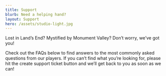 ```yaml
---
title: Support
blurb: Need a helping hand?
layout: Support
hero: /assets/studio-light.jpg
---
```


Lost in Land’s End? Mystified by Monument Valley? Don’t worry, we’ve got you!

Check out the FAQs below to find answers to the most commonly asked questions from our players. If you can’t find what you’re looking for, please hit the create support ticket button and we’ll get back to you as soon as we can!

<!-- FAQ will be rendered below here -->
